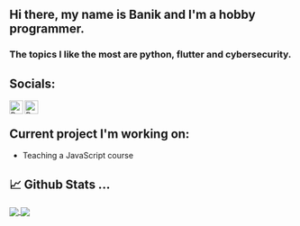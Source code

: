 ## Hi there, my name is Banik and I'm a hobby programmer.

### The topics I like the most are python, flutter and cybersecurity.

## Socials:
[<img align="left" alt="Banik1103 | discord" width="24px" src="https://cdn.jsdelivr.net/npm/simple-icons@v3/icons/discord.svg">](https://discord.com/users/423237671683620896)
[<img align="left" alt="Banik1103 | twitter" width="24px" src="https://cdn.jsdelivr.net/npm/simple-icons@v3/icons/twitter.svg">](https://twitter.com/Banik1103)
<br>

## Current project I'm working on:
  - Teaching a JavaScript course

## 📈 Github Stats ...

<a href="https://github.com/Banik1103">
  <img align="center" src="https://github-readme-stats.vercel.app/api/top-langs/?username=Banik1103&langs_count=3&hide=cpp,css,html&title_color=ffffff&text_color=c9cacc&icon_color=ce3691&bg_color=1d1f21" />
</a>
<a href="https://github.com/Banik1103">
  <img align="center" src="https://github-readme-stats.vercel.app/api?username=Banik1103&show_icons=true&line_height=27&count_private=true&title_color=ffffff&text_color=c9cacc&icon_color=12ffc4&bg_color=1d1f21"/>
</a>
<br/><br/>

<!--
**Banik1103/Banik1103** is a ✨ _special_ ✨ repository because its `README.md` (this file) appears on your GitHub profile.
[<img align="left" alt="Banik1103 | email" width="24px" src="https://cdn.jsdelivr.net/npm/@internetarchive/icon-email@1.1.1/email.svg">](https://jeremi.kilimnik@gmail.com)
